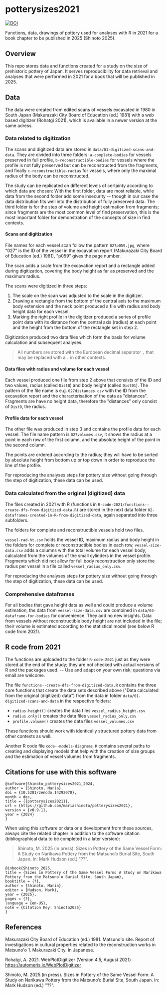 # potterysizes2021
[![DOI](https://zenodo.org/badge/899788736.svg)](https://doi.org/10.5281/zenodo.14292070)

Functions, data, drawings of pottery used for analyses with R in 2021 for a book chapter to be published in 2025 (Shinoto 2025).

## Overview

This repo stores data and functions created for a study on the size of prehistoric pottery of Japan. It serves reproducibility for data retrieval and analyses that were performed in 2021 for a book that will be published in 2025. 


## Data

The data were created from edited scans of vessels excavated in 1980 in South Japan (Makurazaki City Board of Education (ed.) 1981) with a web based digitizer (Rohatgi 2021), which is available in a newer version at the same adress. 

### Data related to digitization

The scans and digitized data are stored in `data/01-digitized-scans-and-data`. They are divided into three folders: `a-complete-bodies` for vessels preserved in full profile, `b-reconstructible-bodies` for vessels where the profile is not fully preserved but can be reconstructed from the fragments, and finally `c-reconstructible-radius` for vessels, where only the maximal radius of the body can be reconstructed. 

The study can be replicated on different levels of certainty according to which data are chosen: With the first folder, data are most reliable, while data from the second folder add some insecurity -- though in our case the data distribution fits well into the distribution of fully preserved data. The third folder is for the step of volume and height estimation from fragments; since fragments are the most common level of find preservation, this is the most important folder for demonstration of the concepts of size in find contexts. 

#### Scans and digitization

File names for each vessel scan follow the pattern `027p059.jpg`, where "027" is the ID of the vessel in the excavation report (Makurazaki City Board of Education (ed.) 1981), "p059" gives the page number. 

The scan adds a scale from the excavation report and a rectangle added during digitization, covering the body height as far as preserved and the maximum radius. 

The scans were digitized in three steps: 

1. The scale on the scan was adjusted to the scale in the digitizer.
2. Drawing a rectangle from the bottom of the central axis to the maximum body extension and the neck point produced a file with radius and body height data for each vessel.
3. Marking the right profile in the digitizer produced a series of profile point data with its distance from the central axis (radius) at each point and the height from the bottom of the rectangle set in step 2.

Digitization produced two data files which form the basis for volume calculation and subsequent analyses.

> All numbers are stored with the European decimal separator `,` that may be replaced with a `.` in other contexts. 

#### Data files with radius and volume for each vessel

Each vessel produced one file from step 2 above that consists of the ID and two values, radius (called `Dist0`) and body height (called `Dist01`). The pattern of the file name is e.g. `027distances.csv` with the ID from the excavation report and the characterisation of the data as "distances". Fragments are have no height data, therefore the "distances" only consist of `Dist0`, the radius. 

#### Profile data for each vessel

The other file was produced in step 3 and contains the profile data for each vessel. The file name pattern is `027volumes.csv`, it shows the radius at a point in each row of the first column, and the absolute height of the point in the second column. 

The points are ordered according to the radius; they will have to be sorted by absolute height from bottom up or top down in order to reproduce the line of the profile. 

For reproducing the analyses steps for pottery size without going through the step of digitization, these data can be used.

### Data calculated from the original (digitized) data

The files created in 2021 with R (functions in `R-code-2021/functions--create-dfs-from-digitized-data.R`) are stored in the next data folder `02-dataframes-created-in-R-from-digitized-data`, again separated into three subfolders. 

The folders for complete and reconstructible vessels hold two files. 

`vessel-rad-ht.csv` holds the vessel ID, maximum radius and body height in the folders for complete or reconstructible bodies in each row, `vessel-size-data.csv` adds a columns with the total volume for each vessel body, calculated from the volumes of the small cylinders in the vessel profile. Fragments which did not allow for full body reconstruction only store the radius per vessel in a file called `vessel_radius_only.csv`. 

For reproducing the analyses steps for pottery size without going through the step of digitization, these data can be used.

### Comprehensive dataframes

For all bodies that gave height data as well and could produce a volume estimation, the data from `vessel-size-data.csv` are combined in `data/03-dataframe-for-bodies` for convenience. They add no new insights. Data from vessels without reconstructible body height are not included in the file; their volume is estimated according to the statistical model (see below R code from 2021).

## R code from 2021

The functions are uploaded to the folder `R-code-2021` just as they were stored at the end of the study; they are not checked with actual versions of R and the packages used. -- Use and adapt on your own risk; questions via email are welcome. 

The file `functions--create-dfs-from-digitized-data.R` contains the three core functions that create the data sets described above ("Data calculated from the original (digitized) data") from the data in folder `data/01-digitized-scans-and-data` in the respective folders:

- `radius.height()` creates the data files `vessel_radius_height.csv`
- `radius.only()` creates the data files `vessel_radius_only.csv`
- `profile.volume()` creates the data files `vessel_volumes.csv`

These functions should work with identically structured pottery data from other contexts as well. 

Another R code file `code--models-diagrams.R` contains several paths to creating and displaying models that help with the creation of size groups and the estimation of vessel volumes from fragments.


## Citations for use with this software

```
@software{Shinoto_potterysizes2021_2024,
author = {Shinoto, Maria},
doi = {10.5281/zenodo.14292070},
month = dec,
title = {{potterysizes2021}},
url = {https://github.com/mariashinoto/potterysizes2021},
version = {v0.9.1},
year = {2024}
}
```

When using this software or data or a development from these sources, always cite the related chapter in addition to the software citation (bibliographical data to be completed in a later version):

> Shinoto, M. 2025 (in press). Sizes in Pottery of the Same Vessel Form: A Study on Narikawa Pottery from the Matsuno’o Burial Site, South Japan. In: Mark Hudson (ed.) "??".

```
@inbook{Shinoto_2025, 
title = {Sizes in Pottery of the Same Vessel Form: A Study on Narikawa Pottery from the Matsuno’o Burial Site, South Japan}, 
booktitle = {?}, 
author = {Shinoto, Maria}, 
editor = {Hudson, Mark}, 
year = {2025}, 
pages = {?}, 
language = {en-US},
note = {Citation Key: Shinoto2025} 
}
```

## References

Makurazaki City Board of Education (ed.) 1981. Matsuno'o site. Report of investigations in cultural properties related to the reconstruction works in Matsuno'o 1. Makurazaki City. In Japanese. 

Rohatgi, A. 2021. WebPlotDigitizer (Version 4.5, August 2021) https://automeris.io/WebPlotDigitizer

Shinoto, M. 2025 (in press). Sizes in Pottery of the Same Vessel Form: A Study on Narikawa Pottery from the Matsuno’o Burial Site, South Japan. In: Mark Hudson (ed.) "??".
